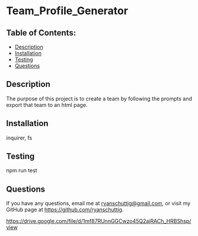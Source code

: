 # Team_Profile_Generator
  ## Table of Contents:
  - [Description](#Description)
  - [Installation](#Installation)
  - [Testing](#Testing)
  - [Questions](#Questions)

  ## Description
  The purpose of this project is to create a team by following the prompts and export that team to an html page.
  ## Installation
  inquirer, fs
  ## Testing
  npm run test
  ## Questions
  If you have any questions, email me at ryanschuttig@gmail.com, or visit my GitHub page at https://github.com/ryanschuttig.

  https://drive.google.com/file/d/1mf87RUnnGGCwzo45Q2ajRACh_HRBShsp/view